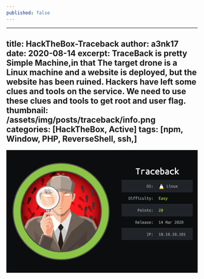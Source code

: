 ```yaml
---
published: false
---
```

---
title: HackTheBox-Traceback
author: a3nk17
date: 2020-08-14
excerpt: TraceBack is pretty Simple Machine,in that The target drone is a Linux machine and a website is deployed, but the website has been ruined. Hackers have left some clues and tools on the service. We need to use these clues and tools to get root and user flag.
thumbnail: /assets/img/posts/traceback/info.png
categories: [HackTheBox, Active]
tags: [npm, Window, PHP, ReverseShell, ssh,]
---

![info](/assets/img/posts/traceback/info.png)